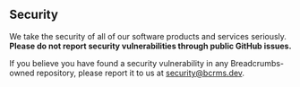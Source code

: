 ## Security
We take the security of all of our software products and services seriously. **Please do not report security vulnerabilities through public GitHub issues.**

If you believe you have found a security vulnerability in any Breadcrumbs-owned repository, please report it to us at security@bcrms.dev.
